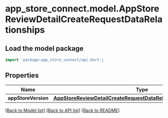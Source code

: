 # app_store_connect.model.AppStoreReviewDetailCreateRequestDataRelationships

## Load the model package
```dart
import 'package:app_store_connect/api.dart';
```

## Properties
Name | Type | Description | Notes
------------ | ------------- | ------------- | -------------
**appStoreVersion** | [**AppStoreReviewDetailCreateRequestDataRelationshipsAppStoreVersion**](AppStoreReviewDetailCreateRequestDataRelationshipsAppStoreVersion.md) |  | 

[[Back to Model list]](../README.md#documentation-for-models) [[Back to API list]](../README.md#documentation-for-api-endpoints) [[Back to README]](../README.md)



